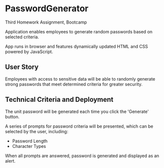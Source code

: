 # PasswordGenerator

Third Homework Assignment, Bootcamp

Application enables employees to generate random passwords based on selected criteria.

App runs in browser and features dynamically updated HTML and CSS powered by JavaScript.

## User Story

Employees with access to sensitive data will be able to randomly generate strong passwords that meet determined criteria for greater security.

## Technical Criteria and Deployment

The unit password will be generated each time you click the 'Generate' button.

A series of prompts for password criteria will be presented, which can be selected by the user, including:

- Password Length
- Character Types

When all prompts are answered, password is generated and displayed as an alert.
